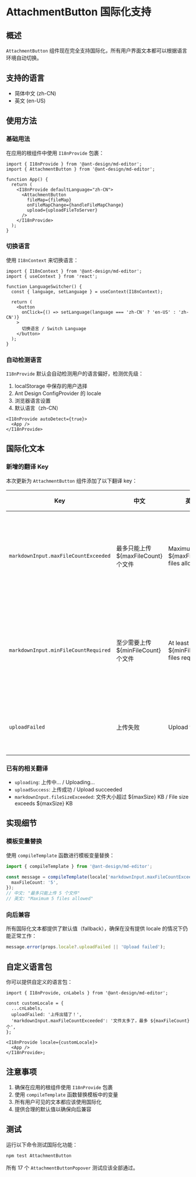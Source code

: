 # AttachmentButton 国际化支持

## 概述

`AttachmentButton` 组件现在完全支持国际化，所有用户界面文本都可以根据语言环境自动切换。

## 支持的语言

- 简体中文 (zh-CN)
- 英文 (en-US)

## 使用方法

### 基础用法

在应用的根组件中使用 `I18nProvide` 包裹：

```tsx
import { I18nProvide } from '@ant-design/md-editor';
import { AttachmentButton } from '@ant-design/md-editor';

function App() {
  return (
    <I18nProvide defaultLanguage="zh-CN">
      <AttachmentButton
        fileMap={fileMap}
        onFileMapChange={handleFileMapChange}
        upload={uploadFileToServer}
      />
    </I18nProvide>
  );
}
```

### 切换语言

使用 `I18nContext` 来切换语言：

```tsx
import { I18nContext } from '@ant-design/md-editor';
import { useContext } from 'react';

function LanguageSwitcher() {
  const { language, setLanguage } = useContext(I18nContext);

  return (
    <button
      onClick={() => setLanguage(language === 'zh-CN' ? 'en-US' : 'zh-CN')}
    >
      切换语言 / Switch Language
    </button>
  );
}
```

### 自动检测语言

`I18nProvide` 默认会自动检测用户的语言偏好，检测优先级：

1. localStorage 中保存的用户选择
2. Ant Design ConfigProvider 的 locale
3. 浏览器语言设置
4. 默认语言（zh-CN）

```tsx
<I18nProvide autoDetect={true}>
  <App />
</I18nProvide>
```

## 国际化文本

### 新增的翻译 Key

本次更新为 `AttachmentButton` 组件添加了以下翻译 key：

| Key                                  | 中文                                | 英文                                    | 说明                   |
| ------------------------------------ | ----------------------------------- | --------------------------------------- | ---------------------- |
| `markdownInput.maxFileCountExceeded` | 最多只能上传 ${maxFileCount} 个文件 | Maximum ${maxFileCount} files allowed   | 超过最大文件数量限制   |
| `markdownInput.minFileCountRequired` | 至少需要上传 ${minFileCount} 个文件 | At least ${minFileCount} files required | 未达到最小文件数量要求 |
| `uploadFailed`                       | 上传失败                            | Upload failed                           | 文件上传失败           |

### 已有的相关翻译

- `uploading`: 上传中... / Uploading...
- `uploadSuccess`: 上传成功 / Upload succeeded
- `markdownInput.fileSizeExceeded`: 文件大小超过 ${maxSize} KB / File size exceeds ${maxSize} KB

## 实现细节

### 模板变量替换

使用 `compileTemplate` 函数进行模板变量替换：

```typescript
import { compileTemplate } from '@ant-design/md-editor';

const message = compileTemplate(locale['markdownInput.maxFileCountExceeded'], {
  maxFileCount: '5',
});
// 中文: "最多只能上传 5 个文件"
// 英文: "Maximum 5 files allowed"
```

### 向后兼容

所有国际化文本都提供了默认值（fallback），确保在没有提供 locale 的情况下仍能正常工作：

```typescript
message.error(props.locale?.uploadFailed || 'Upload failed');
```

## 自定义语言包

你可以提供自定义的语言包：

```tsx
import { I18nProvide, cnLabels } from '@ant-design/md-editor';

const customLocale = {
  ...cnLabels,
  uploadFailed: '上传出错了！',
  'markdownInput.maxFileCountExceeded': '文件太多了，最多 ${maxFileCount} 个',
};

<I18nProvide locale={customLocale}>
  <App />
</I18nProvide>;
```

## 注意事项

1. 确保在应用的根组件使用 `I18nProvide` 包裹
2. 使用 `compileTemplate` 函数替换模板中的变量
3. 所有用户可见的文本都应该使用国际化
4. 提供合理的默认值以确保向后兼容

## 测试

运行以下命令测试国际化功能：

```bash
npm test AttachmentButton
```

所有 17 个 `AttachmentButtonPopover` 测试应该全部通过。

